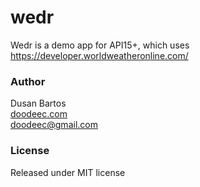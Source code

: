 # wedr
Wedr is a demo app for API15+, which uses https://developer.worldweatheronline.com/

### Author
Dusan Bartos<br/>
[doodeec.com](http://doodeec.com)<br/>
[doodeec@gmail.com](mailto:doodeec@gmail.com)

### License
Released under MIT license
